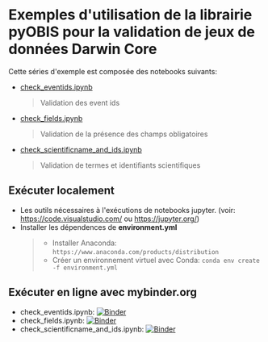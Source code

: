 # Exemples d'utilisation de la librairie pyOBIS pour la validation de jeux de données Darwin Core

Cette séries d'exemple est composée des notebooks suivants:
* [check_eventids.ipynb](check_eventids.ipynb)
  > Validation des event ids
* [check_fields.ipynb](check_fields.ipynb)
  >Validation de la présence des champs obligatoires
* [check_scientificname_and_ids.ipynb](check_scientificname_and_ids.ipynb)
  > Validation de termes et identifiants scientifiques 
  
## Exécuter localement

* Les outils nécessaires à l'exécutions de notebooks jupyter. (voir: https://code.visualstudio.com/ ou https://jupyter.org/)
* Installer les dépendences de **environment.yml** 
  > * Installer Anaconda: `https://www.anaconda.com/products/distribution`
  > * Créer un environnement virtuel avec Conda: `conda env create -f environment.yml`

## Exécuter en ligne avec **mybinder.org**

- check_eventids.ipynb: [![Binder](https://mybinder.org/badge_logo.svg)](https://mybinder.org/v2/gh/ogsl-slgo/examples/main?labpath=examples%2Fbiodiversity%2Fcheck_eventids.ipynb)
- check_fields.ipynb: [![Binder](https://mybinder.org/badge_logo.svg)](https://mybinder.org/v2/gh/ogsl-slgo/examples/main?labpath=examples%2F2Fbiodiversity%2Fcheck_fields.ipynb)
- check_scientificname_and_ids.ipynb: [![Binder](https://mybinder.org/badge_logo.svg)](https://mybinder.org/v2/gh/ogsl-slgo/examples/main?labpath=examples%2Fbiodiersity%2Fcheck_scientificname_and_ids.ipynb)

  
